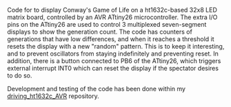 Code for to display Conway's Game of Life on a ht1632c-based 32x8 LED matrix board, controlled by an AVR ATtiny26 microcontroller. The extra I/O pins on the ATtiny26 are used to control 3 multiplexed seven-segment displays to show the generation count. The code has counters of generations that have low differences, and when it reaches a threshold it resets the display with a new "random" pattern. This is to keep it interesting, and to prevent oscillators from staying indefinitely and preventing reset. In addition, there is a button connected to PB6 of the ATtiny26, which triggers external interrupt INT0 which can reset the display if the spectator desires to do so.

Development and testing of the code has been done within my [driving_ht1632c_AVR](https://github.com/emdarcher/driving_ht1632c_AVR) repository.
